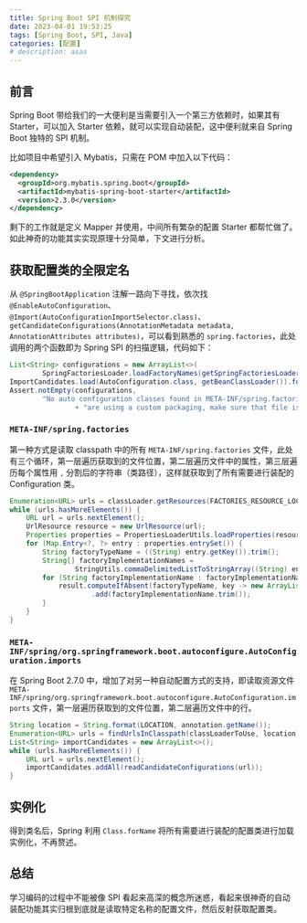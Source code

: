 ```yaml
---
title: Spring Boot SPI 机制探究
date: 2023-04-01 19:53:25
tags: [Spring Boot, SPI, Java]
categories: [配置]
# description: asas
---
```


## 前言

Spring Boot 带给我们的一大便利是当需要引入一个第三方依赖时，如果其有 Starter，可以加入 Starter 依赖，就可以实现自动装配，这中便利就来自 Spring Boot 独特的 SPI 机制。

<!-- more -->

比如项目中希望引入 Mybatis，只需在 POM 中加入以下代码：

```xml
<dependency>
  <groupId>org.mybatis.spring.boot</groupId>
  <artifactId>mybatis-spring-boot-starter</artifactId>
  <version>2.3.0</version>
</dependency>
```

剩下的工作就是定义 Mapper 并使用，中间所有繁杂的配置 Starter 都帮忙做了。如此神奇的功能其实实现原理十分简单，下文进行分析。

## 获取配置类的全限定名

从 `@SpringBootApplication` 注解一路向下寻找，依次找`@EnableAutoConfiguration`、`@Import(AutoConfigurationImportSelector.class)`、`getCandidateConfigurations(AnnotationMetadata metadata, AnnotationAttributes attributes)`，可以看到熟悉的 `spring.factories`，此处调用的两个函数即为 Spring SPI 的扫描逻辑，代码如下：

```java
List<String> configurations = new ArrayList<>(
		SpringFactoriesLoader.loadFactoryNames(getSpringFactoriesLoaderFactoryClass(), getBeanClassLoader()));
ImportCandidates.load(AutoConfiguration.class, getBeanClassLoader()).forEach(configurations::add);
Assert.notEmpty(configurations,
		"No auto configuration classes found in META-INF/spring.factories nor in META-INF/spring/org.springframework.boot.autoconfigure.AutoConfiguration.imports. If you "
				+ "are using a custom packaging, make sure that file is correct.");
```

### `META-INF/spring.factories`

第一种方式是读取 classpath 中的所有 `META-INF/spring.factories` 文件，此处有三个循环，第一层遍历获取到的文件位置，第二层遍历文件中的属性，第三层遍历每个属性用 `,` 分割后的字符串（类路径），这样就获取到了所有需要进行装配的 Configuration 类。

```java
Enumeration<URL> urls = classLoader.getResources(FACTORIES_RESOURCE_LOCATION);
while (urls.hasMoreElements()) {
	URL url = urls.nextElement();
	UrlResource resource = new UrlResource(url);
	Properties properties = PropertiesLoaderUtils.loadProperties(resource);
	for (Map.Entry<?, ?> entry : properties.entrySet()) {
		String factoryTypeName = ((String) entry.getKey()).trim();
		String[] factoryImplementationNames =
				StringUtils.commaDelimitedListToStringArray((String) entry.getValue());
		for (String factoryImplementationName : factoryImplementationNames) {
			result.computeIfAbsent(factoryTypeName, key -> new ArrayList<>())
					.add(factoryImplementationName.trim());
		}
	}
}
```

### `META-INF/spring/org.springframework.boot.autoconfigure.AutoConfiguration.imports`

在 Spring Boot 2.7.0 中，增加了对另一种自动配置方式的支持，即读取资源文件 `META-INF/spring/org.springframework.boot.autoconfigure.AutoConfiguration.imports` 文件，第一层遍历获取到的文件位置，第二层遍历文件中的行。

```java
String location = String.format(LOCATION, annotation.getName());
Enumeration<URL> urls = findUrlsInClasspath(classLoaderToUse, location);
List<String> importCandidates = new ArrayList<>();
while (urls.hasMoreElements()) {
	URL url = urls.nextElement();
	importCandidates.addAll(readCandidateConfigurations(url));
}
```

## 实例化

得到类名后，Spring 利用 `Class.forName` 将所有需要进行装配的配置类进行加载实例化，不再赘述。

## 总结

学习编码的过程中不能被像 SPI 看起来高深的概念所迷惑，看起来很神奇的自动装配功能其实归根到底就是读取特定名称的配置文件，然后反射获取配置类。
